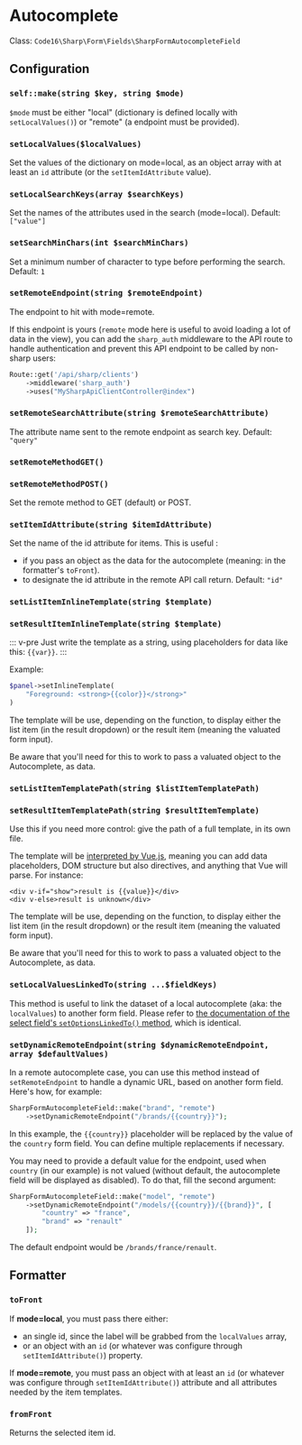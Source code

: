 # Autocomplete

Class: `Code16\Sharp\Form\Fields\SharpFormAutocompleteField`

## Configuration

### `self::make(string $key, string $mode)`

`$mode` must be either "local" (dictionary is defined locally with `setLocalValues()`) or "remote" (a endpoint must be provided).


### `setLocalValues($localValues)`

Set the values of the dictionary on mode=local, as an object array with at least an `id` attribute (or the `setItemIdAttribute` value).

### `setLocalSearchKeys(array $searchKeys)`

Set the names of the attributes used in the search (mode=local).
Default: `["value"]`

### `setSearchMinChars(int $searchMinChars)`

Set a minimum number of character to type before performing the search.
Default: `1`

### `setRemoteEndpoint(string $remoteEndpoint)`

The endpoint to hit with mode=remote.

If this endpoint is yours (`remote` mode here is useful to avoid loading a lot of data in the view), you can add the `sharp_auth` middleware to the API route to handle authentication and prevent this API endpoint to be called by non-sharp users:

```php
Route::get('/api/sharp/clients')
    ->middleware('sharp_auth')
    ->uses("MySharpApiClientController@index")
```

### `setRemoteSearchAttribute(string $remoteSearchAttribute)`

The attribute name sent to the remote endpoint as search key.
Default: `"query"`

### `setRemoteMethodGET()`
### `setRemoteMethodPOST()`

Set the remote method to GET (default) or POST.

### `setItemIdAttribute(string $itemIdAttribute)`

Set the name of the id attribute for items. This is useful :
- if you pass an object as the data for the autocomplete (meaning: in the formatter's `toFront`).
- to designate the id attribute in the remote API call return.
Default: `"id"`

### `setListItemInlineTemplate(string $template)`
### `setResultItemInlineTemplate(string $template)`
::: v-pre
Just write the template as a string, using placeholders for data like this: `{{var}}`.
:::

Example:

```php
$panel->setInlineTemplate(
    "Foreground: <strong>{{color}}</strong>"
)
```

The template will be use, depending on the function, to display either the list item (in the result dropdown) or the result item (meaning the valuated form input).

Be aware that you'll need for this to work to pass a valuated object to the Autocomplete, as data.


### `setListItemTemplatePath(string $listItemTemplatePath)`
### `setResultItemTemplatePath(string $resultItemTemplate)`

Use this if you need more control: give the path of a full template, in its own file.

The template will be [interpreted by Vue.js](https://vuejs.org/v2/guide/syntax.html), meaning you can add data placeholders, DOM structure but also directives, and anything that Vue will parse. For instance:

```vue
<div v-if="show">result is {{value}}</div>
<div v-else>result is unknown</div>
```

The template will be use, depending on the function, to display either the list item (in the result dropdown) or the result item (meaning the valuated form input).

Be aware that you'll need for this to work to pass a valuated object to the Autocomplete, as data.

### `setLocalValuesLinkedTo(string ...$fieldKeys)`

This method is useful to link the dataset of a local autocomplete (aka: the `localValues`) to another form field. Please refer to [the documentation of the select field's `setOptionsLinkedTo()` method](select.md), which is identical.

### `setDynamicRemoteEndpoint(string $dynamicRemoteEndpoint, array $defaultValues)`

In a remote autocomplete case, you can use this method instead of `setRemoteEndpoint` to handle a dynamic URL, based on another form field. Here's how, for example:

```php
SharpFormAutocompleteField::make("brand", "remote")
    ->setDynamicRemoteEndpoint("/brands/{{country}}");
```

In this example, the `{{country}}` placeholder will be replaced by the value of the `country` form field. You can define multiple replacements if necessary.

You may need to provide a default value for the endpoint, used when `country` (in our example) is not valued (without default, the autocomplete field will be displayed as disabled). To do that,
 fill the second argument:

```php
SharpFormAutocompleteField::make("model", "remote")
    ->setDynamicRemoteEndpoint("/models/{{country}}/{{brand}}", [
        "country" => "france",
        "brand" => "renault"
    ]);
```

The default endpoint would be `/brands/france/renault`.


## Formatter

### `toFront`

If **mode=local**, you must pass there either:
- an single id, since the label will be grabbed from the `localValues` array,
- or an object with an `id` (or whatever was configure through `setItemIdAttribute()`) property.

If **mode=remote**, you must pass an object with at least an `id` (or whatever was configure through `setItemIdAttribute()`) attribute and all attributes needed by the item templates.


### `fromFront`

Returns the selected item id.
